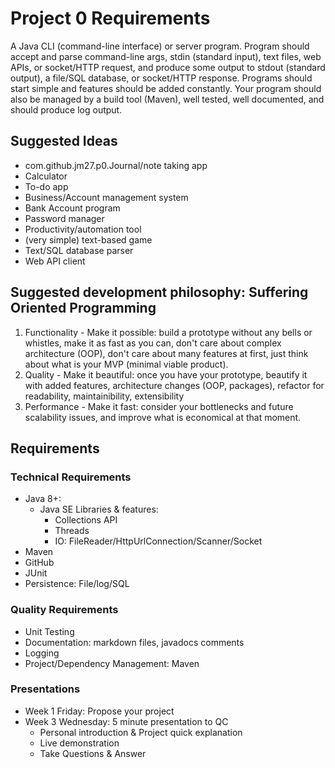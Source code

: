 # Project 0 Requirements
A Java CLI (command-line interface) or server program. Program should accept and parse command-line args, stdin (standard input), text files, web APIs, or socket/HTTP request, and produce some output to stdout (standard output), a file/SQL database, or socket/HTTP response. Programs should start simple and features should be added constantly. Your program should also be managed by a build tool (Maven), well tested, well documented, and should produce log output.

## Suggested Ideas
- com.github.jm27.p0.Journal/note taking app
- Calculator
- To-do app
- Business/Account management system
- Bank Account program
- Password manager
- Productivity/automation tool
- (very simple) text-based game
- Text/SQL database parser
- Web API client

## Suggested development philosophy: Suffering Oriented Programming
1) Functionality - Make it possible: build a prototype without any bells or whistles, make it as fast as you can, don't care about complex architecture (OOP), don't care about many features at first, just think about what is your MVP (minimal viable product).
2) Quality - Make it beautiful: once you have your prototype, beautify it with added features, architecture changes (OOP, packages), refactor for readability, maintainibility, extensibility
3) Performance - Make it fast: consider your bottlenecks and future scalability issues, and improve what is economical at that moment.

## Requirements
### Technical Requirements
- Java 8+:
  - Java SE Libraries & features:
    - Collections API
    - Threads
    - IO: FileReader/HttpUrlConnection/Scanner/Socket
- Maven
- GitHub
- JUnit
- Persistence: File/log/SQL

### Quality Requirements
- Unit Testing
- Documentation: markdown files, javadocs comments
- Logging
- Project/Dependency Management: Maven

### Presentations
- Week 1 Friday: Propose your project
- Week 3 Wednesday: 5 minute presentation to QC
  - Personal introduction & Project quick explanation
  - Live demonstration
  - Take Questions & Answer
